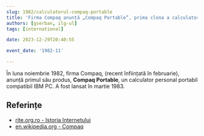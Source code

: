 ```yaml
---
slug: 1982/calculatorul-compaq-portable
title: 'Firma Compaq anunță „Compaq Portable”, prima clona a calculatorului IBM PC'
authors: [gserban, ilg-ul]
tags: [international]

date: 2023-12-29T20:40:55

event_date: '1982-11'

---
```


În luna noiembrie 1982, firma Compaq, (recent înființată în februarie), anunță
primul său produs, **Compaq Portable**, un calculator personal portabil
compatibil IBM PC. A fost lansat în martie 1983.

<!-- truncate -->

## Referințe

- [rite.org.ro - Istoria Internetului](https://rite.org.ro/istoria-internetului/)
- [en.wikipedia.org - Compaq](https://en.wikipedia.org/wiki/Compaq)
